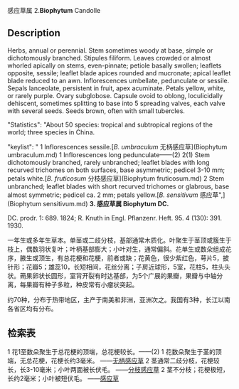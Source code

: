 感应草属
2.**Biophytum** Candolle

## Description
Herbs, annual or perennial. Stem sometimes woody at base, simple or dichotomously branched. Stipules filiform. Leaves crowded or almost whorled apically on stems, even-pinnate; petiole basally swollen; leaflets opposite, sessile; leaflet blade apices rounded and mucronate; apical leaflet blade reduced to an awn. Inflorescences umbellate, pedunculate or sessile. Sepals lanceolate, persistent in fruit, apex acuminate. Petals yellow, white, or rarely purple. Ovary subglobose. Capsule ovoid to oblong, loculicidally dehiscent, sometimes splitting to base into 5 spreading valves, each valve with several seeds. Seeds brown, often with small tubercles.

  "Statistics": "About 50 species: tropical and subtropical regions of the world; three species in China.

  "keylist": "
1 Inflorescences sessile.[*B. umbraculum* 无柄感应草](Biophytum umbraculum.md)
1 Inflorescences long pedunculate——(2)
2(1) Stem dichotomously branched, rarely unbranched; leaflet blades with long recurved trichomes on both surfaces, base asymmetric; pedicel 3-10 mm; petals white.[*B. fruticosum* 分枝感应草](Biophytum fruticosum.md)
2 Stem unbranched; leaflet blades with short recurved trichomes or glabrous, base almost symmetric; pedicel ca. 2 mm; petals yellow.[*B. sensitivum* 感应草",](Biophytum sensitivum.md)
**3. 感应草属 Biophytum DC.**

DC. prodr. 1: 689. 1824; R. Knuth in Engl. Pflanzenr. Heft. 95. 4 (130): 391. 1930.

一年生或多年生草本。单茎或二歧分枝，基部通常木质化。叶聚生于茎顶或簇生于枝上，偶数羽状复叶；叶柄基部膨大；小叶对生，通常偏斜。花单生或数朵组成花序，腋生或顶生，有总花梗和花梗，前者或缺；花黄色，很少紫红色，萼片5，披针形；花瓣5；雄蕊10，长短相间，花丝分离；子房近球形，5室，花柱5，柱头头状。蒴果卵状长圆形，室背开裂有时达基部，为5个广展的果瓣，果瓣与中轴分离，每果瓣有种子多粒，种皮常有小瘤状突起。

约70种，分布于热带地区，主产于南美和非洲，亚洲次之。我国有3种，长江以南各省区均有分布。

## 检索表

1 花1至数朵聚生于总花梗的顶端，总花梗较长。——(2)
1 花数朵聚生于茎的顶端，无总花梗，花梗长约3毫米。 ——[无柄感应草](Biophytum%20petersianum.md)
2 茎通常二歧分枝，花梗较长，长3-10毫米；小叶两面被长伏毛。 ——[分枝感应草](Biophytum%20fruticosum.md)
2 茎不分枝；花梗极短，长约2毫米；小叶被短伏毛。 ——[感应草](Biophytum%20sensitivum.md)
